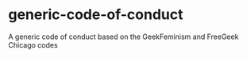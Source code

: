 # generic-code-of-conduct
A generic code of conduct based on the GeekFeminism and FreeGeek Chicago codes
